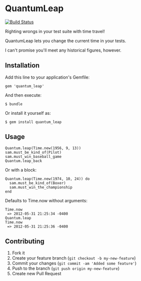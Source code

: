# QuantumLeap

[![Build Status](https://secure.travis-ci.org/mattonrails/quantum_leap.png?branch=master)](http://travis-ci.org/mattonrails/quantum_leap)

Righting wrongs in your test suite with time travel!

QuantumLeap lets you change the current time in your tests.

I can't promise you'll meet any historical figures, however.

## Installation

Add this line to your application's Gemfile:

    gem 'quantum_leap'

And then execute:

    $ bundle

Or install it yourself as:

    $ gem install quantum_leap

## Usage

    Quantum.leap(Time.new(1956, 9, 13))
    sam.must_be_kind_of(Pilot)
    sam.must_win_baseball_game
    Quantum.leap_back

Or with a block:

    Quantum.leap(Time.new(1974, 10, 24)) do
      sam.must_be_kind_of(Boxer)
      sam.must_win_the_championship
    end

Defaults to Time.now without arguments:

    Time.now
     => 2012-05-31 21:25:34 -0400
    Quantum.leap
    Time.now
     => 2012-05-31 21:25:36 -0400

## Contributing

1. Fork it
2. Create your feature branch (`git checkout -b my-new-feature`)
3. Commit your changes (`git commit -am 'Added some feature'`)
4. Push to the branch (`git push origin my-new-feature`)
5. Create new Pull Request

